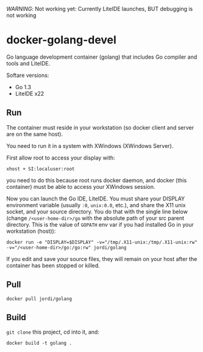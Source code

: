 _WARNING_: Not working yet: Currently LiteIDE launches, BUT debugging is not working

docker-golang-devel
===================

Go language development container (golang) that includes Go compiler and tools and LiteIDE.

Softare versions:

- Go 1.3
- LiteIDE x22

Run
---

The container must reside in your workstation (so docker client and server are on the same host).

You need to run it in a system with XWindows (XWindows Server). 

First allow root to access your display with:

    xhost + SI:localuser:root

you need to do this because root runs docker daemon, and docker (this container) must be able to access your XWindows session. 

Now you can launch the Go IDE, LiteIDE. You must share your DISPLAY environment variable (usually `:0`, `unix:0.0`, etc.), and share the X11 unix socket, and your source directory. You do that with the single line below (change `/<user-home-dir>/go` with the absolute path of your src parent directory. This is the value of `GOPATH` env var if you had installed Go in your workstation (host)):

    docker run -e "DISPLAY=$DISPLAY" -v="/tmp/.X11-unix:/tmp/.X11-unix:rw" -v="/<user-home-dir>/go:/go:rw" jordi/golang

If you edit and save your source files, they will remain on your host after the container has been stopped or killed.

Pull
----

    docker pull jordi/golang

Build
-----

`git clone` this project, cd into it, and:

    docker build -t golang .
